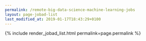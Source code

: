 ```yaml
---
permalink: /remote-big-data-science-machine-learning-jobs
layout: page-jobad-list
last_modified_at: 2019-01-17T18:43:29+0100
---
```

{% include render_jobad_list.html permalink=page.permalink %}
